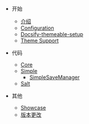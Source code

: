 - 开始

  - [介绍](md/installation.md)
  - [Configuration](configuration.md)
  - [Docsify-themeable-setup](docsifyThemeable.md)
  - [Theme Support](themeSupport.md)
  
- 代码
	- [Core](md/scripts/core.md)
	- [Simple](md/scripts/simple.md)
		- [SimpleSaveManager](md/scripts/Simple/SimpleSaveManager.md)
	- [Salt](md/scripts/salt.md)

- 其他
  - [Showcase](showcase.md)
  - [版本更改](md/changelog.md)
